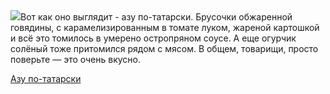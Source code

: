 <!--2025-10-19 15:10:24-->
<div class="yb">
  <div class="rss povarenok"><a href="https://www.povarenok.ru/recipes/show/183173/"><img src="https://www.povarenok.ru/data/cache/2025oct/19/11/3192881_53280-640x480.jpg"></a>Вот как оно выглядит - азу по-татарски. Брусочки обжаренной говядины, с карамелизированным в томате луком, жареной картошкой и всё это томилось в умерено остропряном соусе. А еще огурчик солёный тоже притомился рядом с мясом. В общем, товарищи, просто поверьте — это очень вкусно. <p class="titl"><a href="https://www.povarenok.ru/recipes/show/183173/">Азу по-татарски</a></p></div>
</div>
